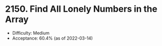 # 2150. Find All Lonely Numbers in the Array
- Difficulty: Medium
- Acceptance: 60.4% (as of 2022-03-14)
